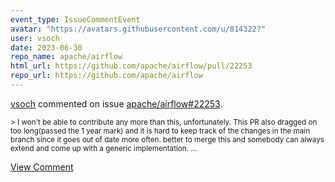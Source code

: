 ```yaml
---
event_type: IssueCommentEvent
avatar: "https://avatars.githubusercontent.com/u/814322?"
user: vsoch
date: 2023-06-30
repo_name: apache/airflow
html_url: https://github.com/apache/airflow/pull/22253
repo_url: https://github.com/apache/airflow
---
```


<a href='https://github.com/vsoch' target='_blank'>vsoch</a> commented on issue <a href='https://github.com/apache/airflow/pull/22253' target='_blank'>apache/airflow#22253</a>.

<small>> I won't be able to contribute any more than this, unfortunately. This PR also dragged on too long(passed the 1 year mark) and it is hard to keep track of the changes in the main branch since it goes out of date more often. better to merge this and somebody can always extend and come up with a generic implementation....</small>

<a href='https://github.com/apache/airflow/pull/22253' target='_blank'>View Comment</a>